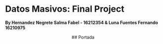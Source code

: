 # Datos Masivos: Final Project
**By Hernandez Negrete Salma Fabel - 16212354 & Luna Fuentes Fernando 16210975**

<center>
 ## Portada
</center>